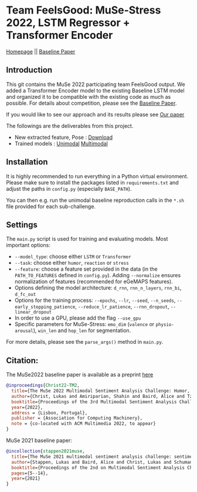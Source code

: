 # Team FeelsGood: MuSe-Stress 2022, LSTM Regressor + Transformer Encoder

[Homepage](https://www.muse-challenge.org) || [Baseline Paper](https://www.researchgate.net/publication/359875358_The_MuSe_2022_Multimodal_Sentiment_Analysis_Challenge_Humor_Emotional_Reactions_and_Stress)


## Introduction

This git contains the MuSe 2022 participating team FeelsGood output. We added a Transformer Encoder model to the existing Baseline LSTM model and organized it to be compatible with the existing code as much as possible. For details about competition, please see the [Baseline Paper](https://www.researchgate.net/publication/359875358_The_MuSe_2022_Multimodal_Sentiment_Analysis_Challenge_Humor_Emotional_Reactions_and_Stress).

If you would like to see our approach and its results please see [Our paper](https://willbeupdated.com) 

The followings are the deliverables from this project.

* New extracted feature, Pose : [Download](https://willbeupdated.com)
* Trained models : [Unimodal](https://willbeupdated.com) [Multimodal](https://willbeupdated.com)


## Installation
It is highly recommended to run everything in a Python virtual environment. Please make sure to install the packages listed 
in ``requirements.txt`` and adjust the paths in `config.py` (especially ``BASE_PATH``). 

You can then e.g. run the unimodal baseline reproduction calls in the ``*.sh`` file provided for each sub-challenge.

## Settings
The ``main.py`` script is used for training and evaluating models. Most important options:
* ``--model_type``: choose either `LSTM` or `Transformer`
* ``--task``: choose either `humor`, `reaction` or `stress` 
* ``--feature``: choose a feature set provided in the data (in the ``PATH_TO_FEATURES`` defined in ``config.py``). Adding 
``--normalize`` ensures normalization of features (recommended for eGeMAPS features).
* Options defining the model architecture: ``d_rnn``, ``rnn_n_layers``, ``rnn_bi``, ``d_fc_out``
* Options for the training process: ``--epochs``, ``--lr``, ``--seed``,  ``--n_seeds``, ``--early_stopping_patience``,
``--reduce_lr_patience``,   ``--rnn_dropout``, ``--linear_dropout``
* In order to use a GPU, please add the flag ``--use_gpu``
* Specific parameters for MuSe-Stress: ``emo_dim`` (``valence`` or ``physio-arousal``), ``win_len`` and ``hop_len`` for segmentation.

For more details, please see the ``parse_args()`` method in ``main.py``. 


## Citation:

The MuSe2022 baseline paper is available as a preprint [here](https://www.researchgate.net/publication/359875358_The_MuSe_2022_Multimodal_Sentiment_Analysis_Challenge_Humor_Emotional_Reactions_and_Stress)

```bibtex
@inproceedings{Christ22-TM2,
  title={The MuSe 2022 Multimodal Sentiment Analysis Challenge: Humor, Emotional Reactions, and Stress},
  author={Christ, Lukas and Amiriparian, Shahin and Baird, Alice and Tzirakis, Panagiotis and Kathan, Alexander and Müller, Niklas and Stappen, Lukas and Meßner, Eva-Maria and König, Andreas and Cowen, Alan and Cambria, Erik and Schuller, Bj\"orn W. },
  booktitle={Proceedings of the 3rd Multimodal Sentiment Analysis Challenge},
  year={2022},
  address = {Lisbon, Portugal},
  publisher = {Association for Computing Machinery},
  note = {co-located with ACM Multimedia 2022, to appear}
}

```

MuSe 2021 baseline paper:

```bibtex
@incollection{stappen2021muse,
  title={The MuSe 2021 multimodal sentiment analysis challenge: sentiment, emotion, physiological-emotion, and stress},
  author={Stappen, Lukas and Baird, Alice and Christ, Lukas and Schumann, Lea and Sertolli, Benjamin and Messner, Eva-Maria and Cambria, Erik and Zhao, Guoying and Schuller, Bj{\"o}rn W},
  booktitle={Proceedings of the 2nd on Multimodal Sentiment Analysis Challenge},
  pages={5--14},
  year={2021}
}

```
